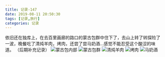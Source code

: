 ```yaml
---
title: 记录-147
date: 2019-08-11 20:50:30
tags: [记录,旅行]
categories: 记录
---
```

依旧还在独库上，在去百里画廊的路口的蒙古包群中住下了，去山上转了转探险了一波，晚餐吃了清炖羊肉，烤肉，还尝了尝马奶酒...感觉不能忍受这个酸涩的味道。
（后期补充记录）
![蒙古包内部](/img/记录147-1.jpg)
![蒙古包群](/img/记录147-2.jpg)
![清炖羊肉](/img/记录147-3.jpg)
![烤肉](/img/记录147-4.jpg)
![马奶酒](/img/记录147-5.jpg)
